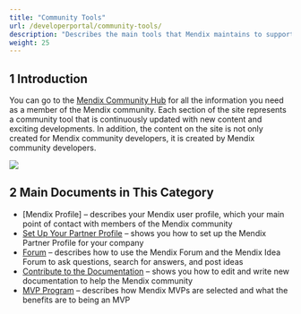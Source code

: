 ```yaml
---
title: "Community Tools"
url: /developerportal/community-tools/
description: "Describes the main tools that Mendix maintains to support the awesome Mendix community."
weight: 25
---
```


## 1 Introduction

You can go to the [Mendix Community Hub](https://community.mendix.com/p/community) for all the information you need as a member of the Mendix community. Each section of the site represents a community tool that is continuously updated with new content and exciting developments. In addition, the content on the site is not only created for Mendix community developers, it is created by Mendix community developers.

![](attachments/site.png)

## 2 Main Documents in This Category

* [Mendix Profile] – describes your Mendix user profile, which your main point of contact with members of the Mendix community
* [Set Up Your Partner Profile](how-to-set-up-your-partner-profile) – shows you how to set up the Mendix Partner Profile for your company
* [Forum](mendix-forum) – describes how to use the Mendix Forum and the Mendix Idea Forum to ask questions, search for answers, and post ideas
* [Contribute to the Documentation](contribute-to-the-mendix-documentation) – shows you how to edit and write new documentation to help the Mendix community
* [MVP Program](mendix-mvp-program) – describes how Mendix MVPs are selected and what the benefits are to being an MVP
